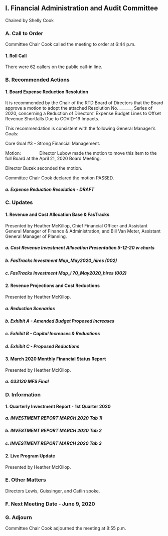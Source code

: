 ## I. Financial Administration and Audit Committee

Chaired by Shelly Cook

### A. Call to Order

Committee Chair Cook called the meeting to order at 6:44 p.m.

#### 1. Roll Call

There were 62 callers on the public call-in line.

### B. Recommended Actions

#### 1. Board Expense Reduction Resolution

It is recommended by the Chair of the RTD Board of Directors that the Board approve a motion to adopt the attached Resolution No. ______, Series of 2020, concerning a Reduction of Directors’ Expense Budget Lines to Offset Revenue Shortfalls Due to COVID-19 Impacts.

This recommendation is consistent with the following General Manager’s Goals:

Core Goal #3 - Strong Financial Management.

Motion:               Director Lubow made the motion to move this item to the full Board at the April 21, 2020 Board Meeting.

Director Buzek seconded the motion.

Committee Chair Cook declared the motion PASSED.

##### a. Expense Reduction Resolution - DRAFT

### C. Updates

#### 1. Revenue and Cost Allocation Base & FasTracks

Presented by Heather McKillop, Chief Financial Officer and Assistant General Manager of Finance & Administration, and Bill Van Meter, Assistant General Manager of Planning.

##### a. Cost Revenue Investment Allocation Presentation 5-12-20 w charts

##### b. FasTracks Investment Map_May2020_hires (002)

##### c. FasTracks Investment Map_I 70_May2020_hires (002)

#### 2. Revenue Projections and Cost Reductions

Presented by Heather McKillop.

##### a. Reduction Scenarios

##### b. Exhibit A  - Amended Budget Proposed Increases

##### c. Exhibit B - Capital Increases & Reductions

##### d. Exhibit C - Proposed Reductions

#### 3. March 2020 Monthly Financial Status Report

Presented by Heather McKillop.

##### a. 033120 MFS Final

### D. Information

#### 1. Quarterly Investment Report - 1st Quarter 2020

##### a. INVESTMENT REPORT MARCH 2020 Tab 1)

##### b. INVESTMENT REPORT MARCH 2020 Tab 2

##### c. INVESTMENT REPORT MARCH 2020 Tab 3

#### 2. Live Program Update

Presented by Heather McKillop.

### E. Other Matters

Directors Lewis, Guissinger, and Catlin spoke.

### F. Next Meeting Date - June 9, 2020

### G. Adjourn

Committee Chair Cook adjourned the meeting at 8:55 p.m.